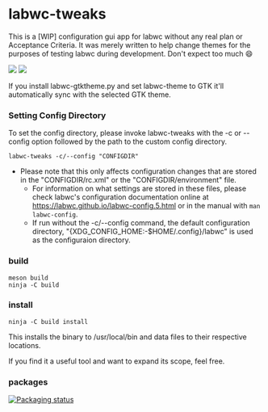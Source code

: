 # labwc-tweaks

This is a [WIP] configuration gui app for labwc without any real plan or
Acceptance Criteria. It was merely written to help change themes for the
purposes of testing labwc during development. Don't expect too much :smile:

<img src="https://user-images.githubusercontent.com/6955353/164969689-c2115c36-ad38-454c-b752-0356766156fb.png" />

<img src="https://user-images.githubusercontent.com/1019119/151689576-e9934712-f134-44a7-b5e7-3c05181b1a38.png" />

If you install labwc-gtktheme.py and set labwc-theme to GTK it'll
automatically sync with the selected GTK theme.
### Setting Config Directory
To set the config directory, please invoke labwc-tweaks with the -c or --config option followed by the path to the custom config directory.

```
labwc-tweaks -c/--config "CONFIGDIR"
```
* Please note that this only affects configuration changes that are stored in the "CONFIGDIR/rc.xml" or the "CONFIGDIR/environment" file.
  - For information on what settings are stored in these files, please check labwc's configuration documentation online at https://labwc.github.io/labwc-config.5.html or in the manual with ```man labwc-config```.
  - If run without the -c/--config command, the default configuration directory, "{XDG_CONFIG_HOME:-$HOME/.config}/labwc" is used as the configuraion directory.

### build

```
meson build
ninja -C build
```

### install

```
ninja -C build install
```

This installs the binary to /usr/local/bin and data files to their respective locations.

If you find it a useful tool and want to expand its scope, feel free.

### packages

[![Packaging status](https://repology.org/badge/vertical-allrepos/labwc-tweaks.svg)](https://repology.org/project/labwc-tweaks/versions)
